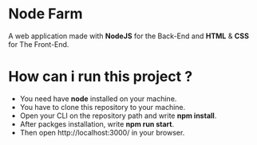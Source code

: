 # Node Farm
A web application made with **NodeJS** for the Back-End and **HTML** & **CSS** for The Front-End.

# How can i run this project ?
 - You need have **node** installed on your machine.
 - You have to clone this repository to your machine.
 - Open your CLI on the repository path and write **npm install**.
 - After packges installation, write **npm run start**.
 - Then open http://localhost:3000/ in your browser.
